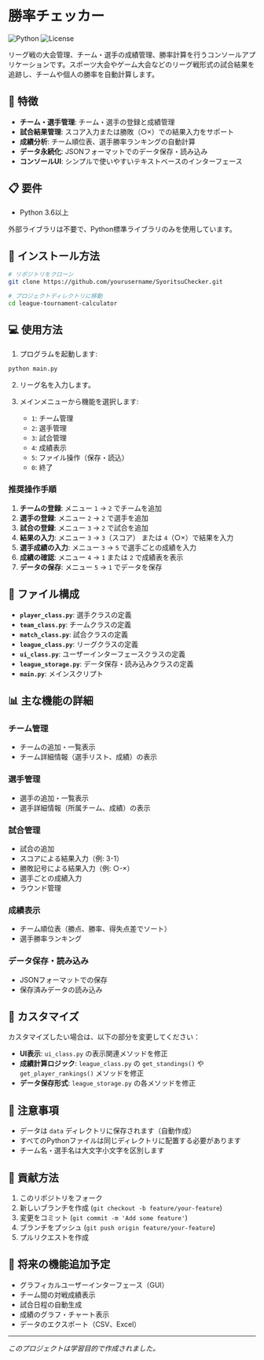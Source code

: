 # 勝率チェッカー

![Python](https://img.shields.io/badge/Python-3.6%2B-blue)
![License](https://img.shields.io/badge/License-MIT-green)

リーグ戦の大会管理、チーム・選手の成績管理、勝率計算を行うコンソールアプリケーションです。スポーツ大会やゲーム大会などのリーグ戦形式の試合結果を追跡し、チームや個人の勝率を自動計算します。

## 🌟 特徴

- **チーム・選手管理**: チーム・選手の登録と成績管理
- **試合結果管理**: スコア入力または勝敗（○×）での結果入力をサポート
- **成績分析**: チーム順位表、選手勝率ランキングの自動計算
- **データ永続化**: JSONフォーマットでのデータ保存・読み込み
- **コンソールUI**: シンプルで使いやすいテキストベースのインターフェース

## 📋 要件

- Python 3.6以上

外部ライブラリは不要で、Python標準ライブラリのみを使用しています。

## 🚀 インストール方法

```bash
# リポジトリをクローン
git clone https://github.com/yourusername/SyoritsuChecker.git

# プロジェクトディレクトリに移動
cd league-tournament-calculator
```

## 💻 使用方法

1. プログラムを起動します:
```bash
python main.py
```

2. リーグ名を入力します。

3. メインメニューから機能を選択します:
   - `1`: チーム管理
   - `2`: 選手管理
   - `3`: 試合管理
   - `4`: 成績表示
   - `5`: ファイル操作（保存・読込）
   - `0`: 終了

### 推奨操作手順

1. **チームの登録**: メニュー `1` → `2` でチームを追加
2. **選手の登録**: メニュー `2` → `2` で選手を追加
3. **試合の登録**: メニュー `3` → `2` で試合を追加
4. **結果の入力**: メニュー `3` → `3`（スコア） または `4`（○×）で結果を入力
5. **選手成績の入力**: メニュー `3` → `5` で選手ごとの成績を入力
6. **成績の確認**: メニュー `4` → `1` または `2` で成績表を表示
7. **データの保存**: メニュー `5` → `1` でデータを保存

## 📂 ファイル構成

- **`player_class.py`**: 選手クラスの定義
- **`team_class.py`**: チームクラスの定義
- **`match_class.py`**: 試合クラスの定義
- **`league_class.py`**: リーグクラスの定義
- **`ui_class.py`**: ユーザーインターフェースクラスの定義
- **`league_storage.py`**: データ保存・読み込みクラスの定義
- **`main.py`**: メインスクリプト

## 📊 主な機能の詳細

### チーム管理
- チームの追加・一覧表示
- チーム詳細情報（選手リスト、成績）の表示

### 選手管理
- 選手の追加・一覧表示
- 選手詳細情報（所属チーム、成績）の表示

### 試合管理
- 試合の追加
- スコアによる結果入力（例: 3-1）
- 勝敗記号による結果入力（例: ○-×）
- 選手ごとの成績入力
- ラウンド管理

### 成績表示
- チーム順位表（勝点、勝率、得失点差でソート）
- 選手勝率ランキング

### データ保存・読み込み
- JSONフォーマットでの保存
- 保存済みデータの読み込み

## 🔧 カスタマイズ

カスタマイズしたい場合は、以下の部分を変更してください：

- **UI表示**: `ui_class.py` の表示関連メソッドを修正
- **成績計算ロジック**: `league_class.py` の `get_standings()` や `get_player_rankings()` メソッドを修正
- **データ保存形式**: `league_storage.py` の各メソッドを修正

## 📝 注意事項

- データは `data` ディレクトリに保存されます（自動作成）
- すべてのPythonファイルは同じディレクトリに配置する必要があります
- チーム名・選手名は大文字小文字を区別します

## 🤝 貢献方法

1. このリポジトリをフォーク
2. 新しいブランチを作成 (`git checkout -b feature/your-feature`)
3. 変更をコミット (`git commit -m 'Add some feature'`)
4. ブランチをプッシュ (`git push origin feature/your-feature`)
5. プルリクエストを作成

## 🔮 将来の機能追加予定

- グラフィカルユーザーインターフェース（GUI）
- チーム間の対戦成績表示
- 試合日程の自動生成
- 成績のグラフ・チャート表示
- データのエクスポート（CSV、Excel）

---

*このプロジェクトは学習目的で作成されました。*
